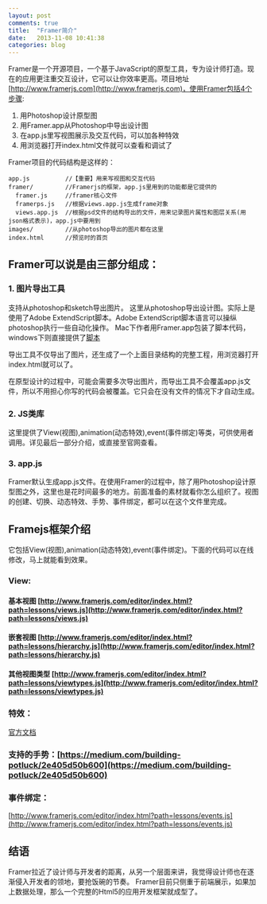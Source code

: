 ```yaml
---
layout: post
comments: true
title:  "Framer简介"
date:   2013-11-08 10:41:38
categories: blog
---
```

Framer是一个开源项目，一个基于JavaScript的原型工具，专为设计师打造。现在的应用更注重交互设计，它可以让你效率更高。项目地址[http://www.framerjs.com](http://www.framerjs.com)，使用Framer包括4个步骤:

1. 用Photoshop设计原型图
2. 用Framer.app从Photoshop中导出设计图
3. 在app.js里写视图展示及交互代码，可以加各种特效
4. 用浏览器打开index.html文件就可以查看和调试了
<!--more-->

Framer项目的代码结构是这样的：

    app.js          //【重要】用来写视图和交互代码
    framer/         //Framerjs的框架，app.js里用到的功能都是它提供的
      framer.js     //framer核心文件
      framerps.js   //根据views.app.js生成frame对象
      views.app.js  //根据psd文件的结构导出的文件，用来记录图片属性和图层关系(用json格式表示)，app.js中要用到
    images/         //从photoshop导出的图片都在这里
    index.html      //预览时的首页

## Framer可以说是由三部分组成：

### 1. 图片导出工具

支持从photoshop和sketch导出图片。
这里从photoshop导出设计图。实际上是使用了Adobe ExtendScript脚本。Adobe ExtendScript脚本语言可以操纵photoshop执行一些自动化操作。
Mac下作者用Framer.app包装了脚本代码，windows下则直接提供了[脚本](http://www.framerjs.com/static/downloads/FramerPS.jsx.zip)

导出工具不仅导出了图片，还生成了一个上面目录结构的完整工程，用浏览器打开index.html就可以了。

在原型设计的过程中，可能会需要多次导出图片，而导出工具不会覆盖app.js文件，所以不用担心你写的代码会被覆盖。它只会在没有文件的情况下才自动生成。

### 2. JS类库

这里提供了View(视图),animation(动态特效),event(事件绑定)等类，可供使用者调用。详见最后一部分介绍，或直接至官网查看。

### 3. app.js

Framer默认生成app.js文件。在使用Framer的过程中，除了用Photoshop设计原型图之外，这里也是花时间最多的地方。前面准备的素材就看你怎么组织了。视图的创建、切换、动态特效、手势、事件绑定，都可以在这个文件里完成。</p>

## Framejs框架介绍

它包括View(视图),animation(动态特效),event(事件绑定)。下面的代码可以在线修改，马上就能看到效果。

### View:

#### 基本视图 [http://www.framerjs.com/editor/index.html?path=lessons/views.js](http://www.framerjs.com/editor/index.html?path=lessons/views.js)

#### 嵌套视图 [http://www.framerjs.com/editor/index.html?path=lessons/hierarchy.js](http://www.framerjs.com/editor/index.html?path=lessons/hierarchy.js)

#### 其他视图类型 [http://www.framerjs.com/editor/index.html?path=lessons/viewtypes.js](http://www.framerjs.com/editor/index.html?path=lessons/viewtypes.js)

### 特效：

[官方文档](http://www.framerjs.com/editor/index.html?path=lessons/animation.js)

### 支持的手势：[https://medium.com/building-potluck/2e405d50b600](https://medium.com/building-potluck/2e405d50b600)

### 事件绑定：

[http://www.framerjs.com/editor/index.html?path=lessons/events.js](http://www.framerjs.com/editor/index.html?path=lessons/events.js)

## 结语

Framer拉近了设计师与开发者的距离，从另一个层面来讲，我觉得设计师也在逐渐侵入开发者的领地，要抢饭碗的节奏。
Framer目前只侧重于前端展示，如果加上数据处理，那么一个完整的Html5的应用开发框架就成型了。
